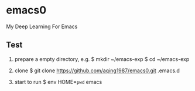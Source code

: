 # emacs0
My Deep Learning For Emacs


## Test
1. prepare a empty directory, e.g.
   $ mkdir ~/emacs-exp
   $ cd ~/emacs-exp

2. clone
   $ git clone https://github.com/aqing1987/emacs0.git .emacs.d

3. start to run
   $ env HOME=`pwd` emacs
 
